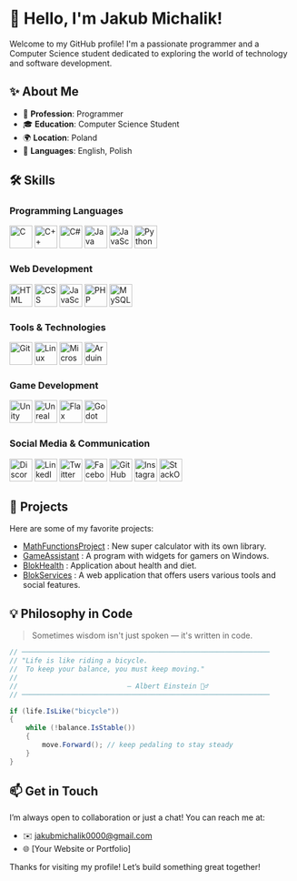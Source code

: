 <!--## Hi there 👋

<!--
**BlokerX/BlokerX** is a ✨ _special_ ✨ repository because its `README.md` (this file) appears on your GitHub profile.

Here are some ideas to get you started:

- 🔭 I’m currently working on ...
- 🌱 I’m currently learning ...
- 👯 I’m looking to collaborate on ...
- 🤔 I’m looking for help with ...
- 💬 Ask me about ...
- 📫 How to reach me: ...
- 😄 Pronouns: ...
- ⚡ Fun fact: ...
-->
# 👋 Hello, I'm Jakub Michalik!

Welcome to my GitHub profile! I'm a passionate programmer and a Computer Science student dedicated to exploring the world of technology and software development.

## ✨ About Me

- 💼 **Profession**: Programmer
- 🎓 **Education**: Computer Science Student
- 🌍 **Location**: Poland
- 💬 **Languages**: English, Polish

## 🛠 Skills

### Programming Languages
<p align="left">
<img src="https://raw.githubusercontent.com/danielcranney/readme-generator/main/public/icons/skills/c-colored.svg" width="40" height="40" alt="C"/>
<img src="https://raw.githubusercontent.com/danielcranney/readme-generator/main/public/icons/skills/cplusplus-colored.svg" width="40" height="40" alt="C++"/>
<img src="https://raw.githubusercontent.com/danielcranney/readme-generator/main/public/icons/skills/csharp-colored.svg" width="40" height="40" alt="C#"/>
<img src="https://raw.githubusercontent.com/danielcranney/readme-generator/main/public/icons/skills/java-colored.svg" width="40" height="40" alt="Java"/>
<img src="https://raw.githubusercontent.com/danielcranney/readme-generator/main/public/icons/skills/javascript-colored.svg" width="40" height="40" alt="JavaScript"/>
<img src="https://raw.githubusercontent.com/danielcranney/readme-generator/main/public/icons/skills/python-colored.svg" width="40" height="40" alt="Python"/>
</p>

### Web Development
<p align="left">
<img src="https://raw.githubusercontent.com/danielcranney/readme-generator/main/public/icons/skills/html5-colored.svg" width="40" height="40" alt="HTML"/>
<img src="https://raw.githubusercontent.com/danielcranney/readme-generator/main/public/icons/skills/css3-colored.svg" width="40" height="40" alt="CSS"/>
<img src="https://raw.githubusercontent.com/danielcranney/readme-generator/main/public/icons/skills/javascript-colored.svg" width="40" height="40" alt="JavaScript"/>
<img src="https://raw.githubusercontent.com/danielcranney/readme-generator/main/public/icons/skills/php-colored.svg" width="40" height="40" alt="PHP"/>
<img src="https://raw.githubusercontent.com/danielcranney/readme-generator/main/public/icons/skills/mysql-colored.svg" width="40" height="40" alt="MySQL"/>
</p>

### Tools & Technologies
<p align="left">
<img src="https://raw.githubusercontent.com/danielcranney/readme-generator/main/public/icons/skills/git-colored.svg" width="40" height="40" alt="Git"/>
<img src="https://icon.icepanel.io/Technology/png-shadow-512/Linux.png" width="40" height="40" alt="Linux"/>
<img src="https://www.ntuity.com/wp-content/uploads/2018/05/office-365-Online-icon.png" width="40" height="40" alt="Microsoft Office"/>
<img src="https://icon.icepanel.io/Technology/svg/Arduino.svg" width="40" height="40" alt="Arduino"/>
</p>

### Game Development
<p align="left">
<img src="https://www.marketbeat.com/logos/unity-software-inc-logo.png?v=20240105170644" width="40" height="40" alt="Unity"/>
<img src="https://www.pugetsystems.com/wp-content/uploads/2022/08/Unreal-Engine-Logo-Icon.png" width="40" height="40" alt="Unreal Engine"/>
<img src="https://media.indiedb.com/images/engines/1/2/1080/Web_Logo_512.png" width="40" height="40" alt="Flax Engine"/>
<img src="https://filehulk.com/wp-content/uploads/2020/08/Godot-Picture.png" width="40" height="40" alt="Godot Engine"/>
</p>

### Social Media & Communication
<p align="left">
<img src="https://www.pngkit.com/png/full/17-179788_discord-logo-01-discord-logo-png.png" width="40" height="40" alt="Discord"/>
<img src="https://icon.icepanel.io/Technology/svg/LinkedIn.svg" width="40" height="40" alt="LinkedIn"/>
<img src="https://www.freepnglogos.com/uploads/twitter-x-logo-png/twitter-x-logo-png-9.png" width="40" height="40" alt="Twitter"/>
<img src="https://upload.wikimedia.org/wikipedia/commons/5/51/Facebook_f_logo_%282019%29.svg" width="40" height="40" alt="Facebook"/>
<img src="https://upload.wikimedia.org/wikipedia/commons/9/91/Octicons-mark-github.svg" width="40" height="40" alt="GitHub"/>
<img src="https://upload.wikimedia.org/wikipedia/commons/a/a5/Instagram_icon.png" width="40" height="40" alt="Instagram"/>
<img src="https://icon.icepanel.io/Technology/svg/Stack-Overflow.svg" width="40" height="40" alt="StackOverflow"/>
</p>

## 📂 Projects

Here are some of my favorite projects:

- [MathFunctionsProject](https://github.com/BlokerX/MathFunctionsProject) : New super calculator with its own library.
- [GameAssistant](https://github.com/BlokerX/GameAssistant) : A program with widgets for gamers on Windows.
- [BlokHealth](https://github.com/BlokerX/BlokHealth) : Application about health and diet.
- [BlokServices](https://github.com/BlokerX/BlokServices) : A web application that offers users various tools and social features.

## 💡 Philosophy in Code

> Sometimes wisdom isn't just spoken — it's written in code.

```csharp
// ─────────────────────────────────────────────────────────────
// "Life is like riding a bicycle.
//  To keep your balance, you must keep moving."
//
//                           — Albert Einstein 🚴‍♂️
// ─────────────────────────────────────────────────────────────

if (life.IsLike("bicycle"))
{
    while (!balance.IsStable())
    {
        move.Forward(); // keep pedaling to stay steady
    }
}
```

## 📫 Get in Touch

I’m always open to collaboration or just a chat! You can reach me at:

- ✉️ <a href="mailto:jakubmichalik0000@gmail.com" style="text-decoration: none;">jakubmichalik0000@gmail.com</a>
- 🌐 [Your Website or Portfolio]

Thanks for visiting my profile! Let’s build something great together!

